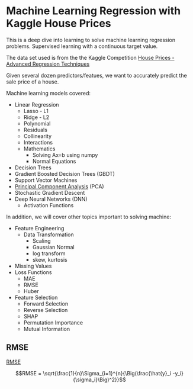 # Machine Learning Regression with Kaggle House Prices

This is a deep dive into learning to solve machine learning regression problems.  Supervised learning with a continuous target value.

The data set used is from the the Kaggle Competition [House Prices - Advanced Regression Techniques](https://www.kaggle.com/competitions/house-prices-advanced-regression-techniques)

Given several dozen predictors/featues, we want to accurately predict the sale price of a house.

Machine learning models covered:

- Linear Regression
  - Lasso - L1
  - Ridge - L2
  - Polynomial
  - Residuals
  - Collinearity
  - Interactions
  - Mathematics
    - Solving Ax=b using numpy
    - Normal Equations
- Decision Trees  
- Gradient Boosted Decision Trees (GBDT)
- Support Vector Machines
- [Principal Component Analysis](pca.md) (PCA)
- Stochastic Gradient Descent
- Deep Neural Networks (DNN)
  - Activation Functions

In addition, we will cover other topics important to solving machine:

- Feature Engineering
  - Data Transformation
    - Scaling
    - Gaussian Normal
    - log transform
    - skew, kurtosis
- Missing Values
- Loss Functions
  - MAE
  - RMSE
  - Huber
- Feature Selection
  - Forward Selection
  - Reverse Selection
  - SHAP
  - Permutation Importance
  - Mutual Information
  
## RMSE

[RMSE](https://en.wikipedia.org/wiki/Root-mean-square_deviation)

$$RMSE = \sqrt{\frac{1}{n}\Sigma_{i=1}^{n}{\Big(\frac{\hat{y}_i -y_i}{\sigma_i}\Big)^2}}$$

